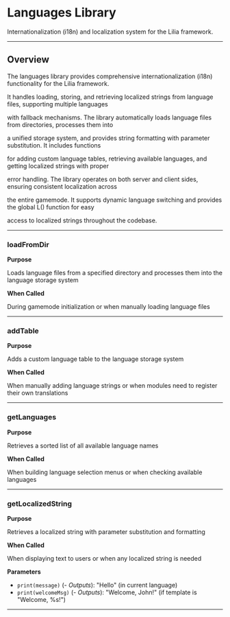 # Languages Library

Internationalization (i18n) and localization system for the Lilia framework.

---

## Overview

The languages library provides comprehensive internationalization (i18n) functionality for the Lilia framework.

It handles loading, storing, and retrieving localized strings from language files, supporting multiple languages

with fallback mechanisms. The library automatically loads language files from directories, processes them into

a unified storage system, and provides string formatting with parameter substitution. It includes functions

for adding custom language tables, retrieving available languages, and getting localized strings with proper

error handling. The library operates on both server and client sides, ensuring consistent localization across

the entire gamemode. It supports dynamic language switching and provides the global L() function for easy

access to localized strings throughout the codebase.

---

### loadFromDir

**Purpose**

Loads language files from a specified directory and processes them into the language storage system

**When Called**

During gamemode initialization or when manually loading language files

---

### addTable

**Purpose**

Adds a custom language table to the language storage system

**When Called**

When manually adding language strings or when modules need to register their own translations

---

### getLanguages

**Purpose**

Retrieves a sorted list of all available language names

**When Called**

When building language selection menus or when checking available languages

---

### getLocalizedString

**Purpose**

Retrieves a localized string with parameter substitution and formatting

**When Called**

When displaying text to users or when any localized string is needed

**Parameters**

* `print(message)` (*- Outputs*): "Hello" (in current language)
* `print(welcomeMsg)` (*- Outputs*): "Welcome, John!" (if template is "Welcome, %s!")

---

